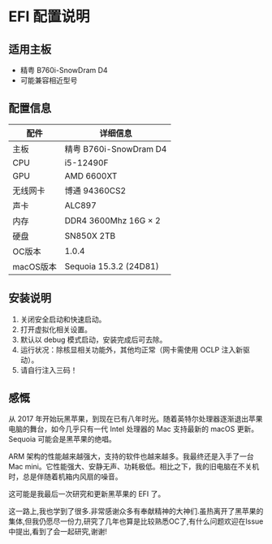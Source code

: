# EFI 配置说明

## 适用主板

- 精粤 B760i-SnowDram D4
- 可能兼容相近型号

## 配置信息

| 配件     | 详细信息                          |
|----------|---------------------------------|
| 主板     | 精粤 B760i-SnowDram D4          |
| CPU      | i5-12490F                       |
| GPU      | AMD 6600XT                      |
| 无线网卡 | 博通 94360CS2                   |
| 声卡     | ALC897                          |
| 内存     | DDR4 3600Mhz 16G × 2            |
| 硬盘     | SN850X 2TB                      |
| OC版本   | 1.0.4                           |
| macOS版本| Sequoia 15.3.2 (24D81)          |

## 安装说明

1. 关闭安全启动和快速启动。
2. 打开虚拟化相关设置。
3. 默认以 debug 模式启动，安装完成后可去除。
4. 运行状况：除核显相关功能外，其他均正常（网卡需使用 OCLP 注入新驱动）。
5. 请自行注入三码！

## 感慨

从 2017 年开始玩黑苹果，到现在已有八年时光。随着英特尔处理器逐渐退出苹果电脑的舞台，如今几乎只有一代 Intel 处理器的 Mac 支持最新的 macOS 更新。Sequoia 可能会是黑苹果的绝唱。

ARM 架构的性能越来越强大，支持的软件也越来越多。我最终还是入手了一台 Mac mini。它性能强大、安静无声、功耗极低。相比之下，我的旧电脑在不关机时，总是伴随着机箱内风扇的噪音。

这可能是我最后一次研究和更新黑苹果的 EFI 了。

这一路上,我也学到了很多.非常感谢众多有奉献精神的大神们.虽热离开了黑苹果的集体,但我仍愿尽一份力,研究了几年也算是比较熟悉OC了,有什么问题欢迎在Issue中提出,看到了会一起研究,谢谢!
